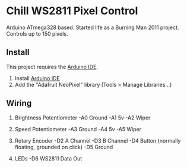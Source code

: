 #  Chill WS2811 Pixel Control

Arduino ATmega328 based. Started life as a Burning Man 2011 project. Controls up to 150 pixels. 

## Install

This project requires the [Arduino IDE](https://www.arduino.cc/en/Main/Software).

1. Install [Arduino IDE](https://www.arduino.cc/en/Main/Software)
2. Add the "Adafruit NeoPixel" library (Tools > Manage Libraries...)


## Wiring
 
1. Brightness Potentiometer
  -A0  Ground
  -A1  5v
  -A2  Wiper
  
2. Speed Potentiometer
  -A3  Ground
  -A4  5v
  -A5  Wiper
  
3. Rotary Encoder
  -D2  A Channel
  -D3  B Channel
  -D4  Button (normally floating, grounded on click)
  -D5  Ground
  
4. LEDs
  -D6  WS2811 Data Out
